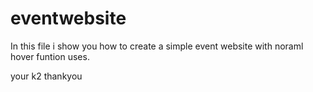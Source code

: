 # eventwebsite
In this file i show you how to create a simple event website with noraml hover funtion uses.

your k2
thankyou

